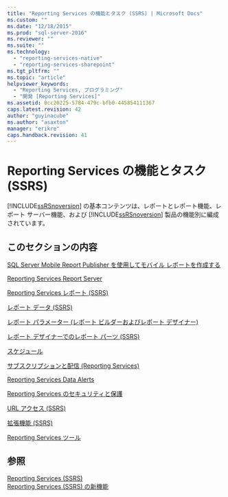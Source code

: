 ```yaml
---
title: "Reporting Services の機能とタスク (SSRS) | Microsoft Docs"
ms.custom: ""
ms.date: "12/18/2015"
ms.prod: "sql-server-2016"
ms.reviewer: ""
ms.suite: ""
ms.technology: 
  - "reporting-services-native"
  - "reporting-services-sharepoint"
ms.tgt_pltfrm: ""
ms.topic: "article"
helpviewer_keywords: 
  - "Reporting Services, プログラミング"
  - "開発 [Reporting Services]"
ms.assetid: 0cc20225-5784-479c-bfb0-445854111367
caps.latest.revision: 42
author: "guyinacube"
ms.author: "asaxton"
manager: "erikre"
caps.handback.revision: 41
---
```

# Reporting Services の機能とタスク (SSRS)
  [!INCLUDE[ssRSnoversion](../includes/ssrsnoversion-md.md)]  の基本コンテンツは、レポートとレポート機能、レポート サーバー機能、および [!INCLUDE[ssRSnoversion](../includes/ssrsnoversion-md.md)] 製品の機能別に編成されています。  
  
## このセクションの内容  
 [SQL Server Mobile Report Publisher を使用してモバイル レポートを作成する](../reporting-services/mobile-reports/create-mobile-reports-with-sql-server-mobile-report-publisher.md)  
  
 [Reporting Services Report Server](../reporting-services/report-server-sharepoint/reporting-services-report-server.md)  
  
 [Reporting Services レポート (SSRS)](../reporting-services/reports/reporting-services-reports-ssrs.md)  
  
 [レポート データ (SSRS)](../reporting-services/report-data/report-data-ssrs.md)  
  
 [レポート パラメーター (レポート ビルダーおよびレポート デザイナー)](../reporting-services/report-design/report-parameters-report-builder-and-report-designer.md)  
  
 [レポート デザイナーでのレポート パーツ (SSRS)](../reporting-services/report-design/report-parts-in-report-designer-ssrs.md)  
  
 [スケジュール](../reporting-services/subscriptions/schedules.md)  
  
 [サブスクリプションと配信 (Reporting Services)](../reporting-services/subscriptions/subscriptions-and-delivery-reporting-services.md)  
  
 [Reporting Services Data Alerts](../reporting-services/reporting-services-data-alerts.md)  
  
 [Reporting Services のセキュリティと保護](../reporting-services/security/reporting-services-security-and-protection.md)  
  
 [URL アクセス (SSRS)](../reporting-services/url-access-ssrs.md)  
  
 [拡張機能 (SSRS)](../reporting-services/extensions-ssrs.md)  
  
 [Reporting Services ツール](../reporting-services/tools/reporting-services-tools.md)  
  
## 参照  
 [Reporting Services &#40;SSRS&#41;](../reporting-services/reporting-services-ssrs.md)   
 [Reporting Services &#40;SSRS&#41; の新機能](../Topic/What's%20New%20in%20Reporting%20Services%20\(SSRS\).md)  
  
  